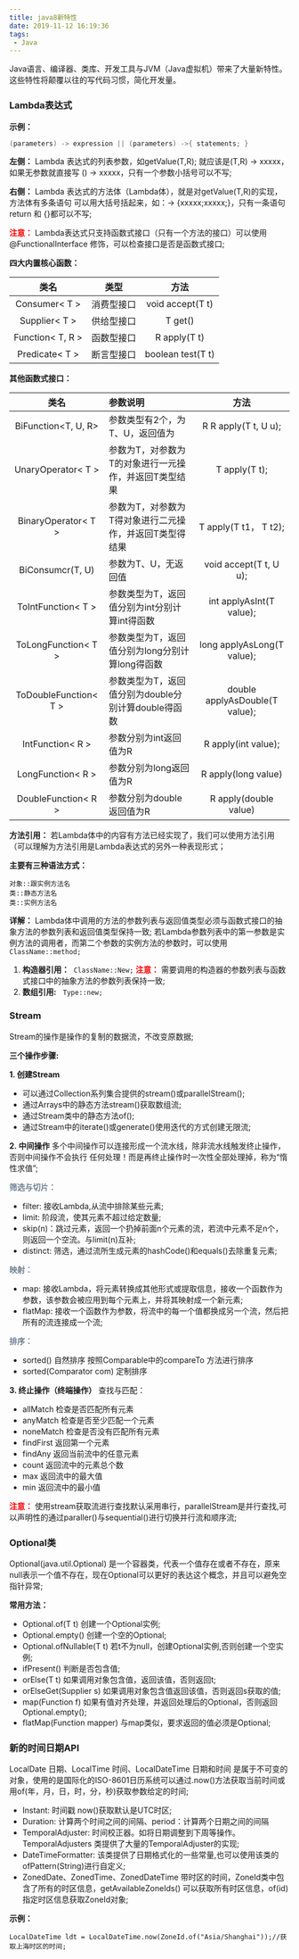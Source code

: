 ```yaml
---
title: java8新特性
date: 2019-11-12 16:19:36
tags:
 - Java
---
```

Java语言、编译器、类库、开发工具与JVM（Java虚拟机）带来了大量新特性。这些特性将颠覆以往的写代码习惯，简化开发量。

### Lambda表达式
**示例：**
``` java
(parameters) -> expression || (parameters) ->{ statements; }
```
**左侧：**
Lambda 表达式的列表参数，如getValue(T,R); 就应该是(T,R) -> xxxxx，如果无参数就直接写 () -> xxxxx，只有一个参数小括号可以不写;

**右侧：**
Lambda 表达式的方法体（Lambda体），就是对getValue(T,R)的实现，方法体有多条语句 可以用大括号括起来，如：-> {xxxxx;xxxxx;}，只有一条语句 return 和 {}都可以不写;

**<font color=#FF0000 >注意：</font>**
Lambda表达式只支持函数式接口（只有一个方法的接口）可以使用@FunctionalInterface 修饰，可以检查接口是否是函数式接口;

**四大内置核心函数：**

类名|类型|方法
:--:|:--:|:--:  
Consumer< T >|消费型接口|void accept(T t)
Supplier< T >|供给型接口|T get()
Function< T, R >|函数型接口|R apply(T t)
Predicate< T >|断言型接口|boolean test(T t)

**其他函数式接口：**

类名|参数说明|方法
:--:|:---|:--:  
BiFunction<T, U, R>|参数类型有2个，为T、U，返回值为|R R apply(T t, U u);
UnaryOperator< T >|参数为T，对参数为T的对象进行一元操作，并返回T类型结果|T apply(T t);
BinaryOperator< T >|参数为T，对参数为T得对象进行二元操作，并返回T类型得结果|T apply(T t1， T t2);
BiConsumcr(T, U)|参数为T、U，无返回值|void accept(T t, U u);
ToIntFunction< T >|参数类型为T，返回值分别为int分别计算int得函数|int applyAsInt(T value);
ToLongFunction< T >|参数类型为T，返回值分别为long分别计算long得函数|long applyAsLong(T value);
ToDoubleFunction< T >|参数类型为T，返回值分别为double分别计算double得函数|double applyAsDouble(T value);
IntFunction< R >|参数分别为int返回值为R|R apply(int value);
LongFunction< R >|参数分别为long返回值为R|R apply(long value)
DoubleFunction< R >|参数分别为double返回值为R|R apply(double value)

**方法引用：**
若Lambda体中的内容有方法已经实现了，我们可以使用方法引用（可以理解为方法引用是Lambda表达式的另外一种表现形式；

**主要有三种语法方式：**

```
对象::跟实例方法名
类::静态方法名
类::实例方法名
```

**详解：**
Lambda体中调用的方法的参数列表与返回值类型必须与函数式接口的抽象方法的参数列表和返回值类型保持一致;
若Lambda参数列表中的第一参数是实例方法的调用者，而第二个参数的实例方法的参数时，可以使用`ClassName::method;`
1. **构造器引用：**&nbsp;&nbsp;`ClassName::New;`
**<font color=#FF0000 >注意：</font>**&nbsp;需要调用的构造器的参数列表与函数式接口中的抽象方法的参数列表保持一致;
2. **数组引用:** &nbsp;&nbsp;`Type::new;`
### Stream
Stream的操作是操作的复制的数据流，不改变原数据;

**三个操作步骤:**

**1. 创建Stream**
  - 可以通过Collection系列集合提供的stream()或parallelStream();
  - 通过Arrays中的静态方法stream()获取数组流;
  - 通过Stream类中的静态方法of();
  - 通过Stream中的iterate()或generate()使用迭代的方式创建无限流; 

**2. 中间操作**
多个中间操作可以连接形成一个流水线，除非流水线触发终止操作，否则中间操作不会执行	任何处理！而是再终止操作时一次性全部处理掉，称为“惰性求值”;   

**<font color=#708090>筛选与切片：</font>**
   - filter: 接收Lambda,从流中排除某些元素;
   - limit: 阶段流，使其元素不超过给定数量;
   - skip(n)：跳过元素，返回一个扔掉前面n个元素的流，若流中元素不足n个，则返回一个空流。与limit(n)互补;
   - distinct: 筛选，通过流所生成元素的hashCode()和equals()去除重复元素;  
   
**<font color=#708090>映射：</font>**

   - map: 接收Lambda，将元素转换成其他形式或提取信息，接收一个函数作为参数，该参数会被应用到每个元素上，并将其映射成一个新元素;
   -  flatMap: 接收一个函数作为参数，将流中的每一个值都换成另一个流，然后把所有的流连接成一个流;

**<font color=#708090>排序：</font>**   
- sorted() 自然排序 按照Comparable中的compareTo 方法进行排序
- sorted(Comparator com) 定制排序

**3.  终止操作（终端操作）**
查找与匹配：
- allMatch 检查是否匹配所有元素
- anyMatch 检查是否至少匹配一个元素
- noneMatch 检查是否没有匹配所有元素
- findFirst 返回第一个元素
- findAny 返回当前流中的任意元素
- count 返回流中的元素总个数
- max 返回流中的最大值
- min 返回流中的最小值

**<font color=#FF0000 >注意：</font>**
使用stream获取流进行查找默认采用串行，parallelStream是并行查找,可以声明性的通过paraller()与sequential()进行切换并行流和顺序流;
### Optional类
Optional(java.util.Optional) 是一个容器类，代表一个值存在或者不存在，原来null表示一个值不存在，现在Optional可以更好的表达这个概念，并且可以避免空指针异常;

**常用方法：**
- Optional.of(T t) 创建一个Optional实例;
- Optional.empty() 创建一个空的Optional;
- Optional.ofNullable(T t) 若t不为null，创建Optional实例,否则创建一个空实例;
- ifPresent() 判断是否包含值;
- orElse(T t) 如果调用对象包含值，返回该值，否则返回t;
- orElseGet(Supplier s) 如果调用对象包含值返回该值，否则返回s获取的值;
- map(Function f) 如果有值对齐处理，并返回处理后的Optional，否则返回Optional.empty();
- flatMap(Function mapper) 与map类似，要求返回的值必须是Optional;

### 新的时间日期API
LocalDate 日期、LocalTime 时间、LocalDateTime 日期和时间 是属于不可变的对象，使用的是国际化的ISO-8601日历系统可以通过.now()方法获取当前时间或用of(年，月，日，时，分，秒)获取参数给定的时间;
- Instant: 时间戳 now()获取默认是UTC时区;
- Duration: 计算两个时间之间的间隔、period：计算两个日期之间的间隔
- TemporalAdjuster: 时间校正器。如将日期调整到下周等操作。TemporalAdjusters 类提供了大量的TemporalAdjuster的实现;
- DateTimeFormatter: 该类提供了日期格式化的一些常量,也可以使用该类的ofPattern(String)进行自定义;
- ZonedDate、ZonedTime、ZonedDateTime 带时区的时间，ZoneId类中包含了所有的时区信息，getAvailableZoneIds() 可以获取所有时区信息，of(id) 指定时区信息获取ZoneId对象;

**示例：**
```~
LocalDateTime ldt = LocalDateTime.now(ZoneId.of("Asia/Shanghai"));//获取上海时区的时间;
```



